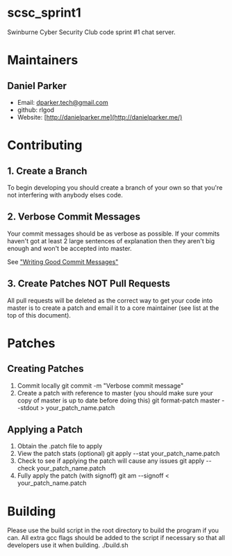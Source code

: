 scsc_sprint1
============

Swinburne Cyber Security Club code sprint #1 chat server.


# Maintainers
## Daniel Parker
* Email: [dparker.tech@gmail.com](mailto:dparker.tech@gmail.com)
* github: rlgod
* Website: [http://danielparker.me](http://danielparker.me/)

# Contributing
## 1. Create a Branch
To begin developing you should create a branch of your own so that you're not interfering with anybody elses code.

## 2. Verbose Commit Messages
Your commit messages should be as verbose as possible. If your commits haven't got at least 2 large sentences of explanation then they aren't big enough and won't be accepted into master.

See ["Writing Good Commit Messages"](https://github.com/erlang/otp/wiki/Writing-good-commit-messages)

## 3. Create Patches NOT Pull Requests
All pull requests will be deleted as the correct way to get your code into master is to create a patch and email it to a core maintainer (see list at the top of this document).

# Patches
## Creating Patches
1. Commit locally
    git commit -m "Verbose commit message"
2. Create a patch with reference to master (you should make sure your copy of master is up to date before doing this)
    git format-patch master --stdout > your_patch_name.patch

## Applying a Patch
1. Obtain the .patch file to apply
2. View the patch stats (optional)
    git apply --stat your_patch_name.patch
3. Check to see if applying the patch will cause any issues
    git apply --check your_patch_name.patch
4. Fully apply the patch (with signoff)
    git am --signoff < your_patch_name.patch

# Building
Please use the build script in the root directory to build the program if you can. All extra gcc flags should be added to the script if necessary so that all developers use it when building.
    ./build.sh